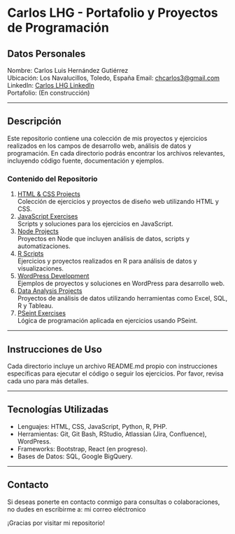 # **Carlos LHG \- Portafolio y Proyectos de Programación**

## **Datos Personales**

Nombre: Carlos Luis Hernández Gutiérrez  
Ubicación: Los Navalucillos, Toledo, España
Email: chcarlos3@gmail.com
LinkedIn: [Carlos LHG LinkedIn](https://www.linkedin.com/in/carloslhg)  
Portafolio: (En construcción)

---

## **Descripción**

Este repositorio contiene una colección de mis proyectos y ejercicios realizados en los campos de desarrollo web, análisis de datos y programación. En cada directorio podrás encontrar los archivos relevantes, incluyendo código fuente, documentación y ejemplos.

### **Contenido del Repositorio**

1. [HTML & CSS Projects](https://carloslhg.github.io/repositorio/html-css-projects/)  
   Colección de ejercicios y proyectos de diseño web utilizando HTML y CSS.  
2. [JavaScript Exercises](https://carloslhg.github.io/repositorio/javascript-exercises/)  
   Scripts y soluciones para los ejercicios en JavaScript.  
3. [Node Projects](https://carloslhg.github.io/repositorio/node-projects/)  
   Proyectos en Node que incluyen análisis de datos, scripts y automatizaciones.  
4. [R Scripts](https://carloslhg.github.io/repositorio/r-scripts/)  
   Ejercicios y proyectos realizados en R para análisis de datos y visualizaciones.  
5. [WordPress Development](https://carloslhg.github.io/repositorio/wordpress-development/)  
   Ejemplos de proyectos y soluciones en WordPress para desarrollo web.  
6. [Data Analysis Projects](https://carloslhg.github.io/repositorio/data-analysis-projects/)  
   Proyectos de análisis de datos utilizando herramientas como Excel, SQL, R y Tableau.  
7. [PSeint Exercises](https://carloslhg.github.io/repositorio/pseint-exercises/)  
   Lógica de programación aplicada en ejercicios usando PSeint.

---

## **Instrucciones de Uso**

Cada directorio incluye un archivo README.md propio con instrucciones específicas para ejecutar el código o seguir los ejercicios. Por favor, revisa cada uno para más detalles.

---

## **Tecnologías Utilizadas**

* Lenguajes: HTML, CSS, JavaScript, Python, R, PHP.  
* Herramientas: Git, Git Bash, RStudio, Atlassian (Jira, Confluence), WordPress.  
* Frameworks: Bootstrap, React (en progreso).  
* Bases de Datos: SQL, Google BigQuery.

---

## **Contacto**

Si deseas ponerte en contacto conmigo para consultas o colaboraciones, no dudes en escribirme a: mi correo eléctronico

¡Gracias por visitar mi repositorio\!  
